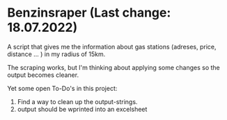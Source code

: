 # Benzinsraper (Last change: 18.07.2022)
A script that gives me the information about gas stations (adreses, price, distance ... ) in my radius of 15km. 

The scraping works, but I'm thinking about applying some changes so the output becomes cleaner. 

Yet some open To-Do's in this project:
1. Find a way to clean up the output-strings.
2. output should be wprinted into an excelsheet
